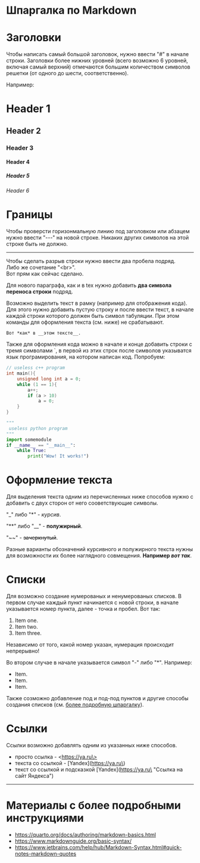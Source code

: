 # Шпаргалка по Markdown

# Заголовки
Чтобы написать самый большой заголовок, нужно ввести "#" в
начале строки. Заголовки более нижних уровней (всего возможно
6 уровней, включая самый верхний) отмечаются большим количеством 
символов решетки (от одного до шести, соответственно). 

Например:

# Header 1 
## Header 2
### Header 3
#### Header 4
##### Header 5
###### Header 6

# Границы
Чтобы проверсти горизонмальную линию под заголовком или абзацем 
нужно ввести "---" на новой строке. Никаких других символов на этой строке быть не должно.

---

Чтобы сделать разрыв строки нужно ввести два пробела подряд.  
Либо же сочетание "\<br\>". <br>  Вот прям как сейчас сделано.

Для нового параграфа, как и в tex нужно добавить **два символа переноса 
строки** подряд.

Возможно выделить текст в рамку (например для отображения кода). 
Для этого нужно добавить пустую строку и после ввести текст, 
в начале каждой строки которого должен быть символ табуляции.
При этом команды для оформления текста (см. ниже) не срабатывают.

    Вот *как* в __этом тексте__.

Также для оформления кода можно в начале и конце добавить строки с тремя символами \`,
в первой из этих строк после символов указыватся язык програмирования, на котором написан код. Попробуем:
```cpp
// useless c++ program
int main(){
    unsigned long int a = 0;
    while (1 == 1){
        a++;
        if (a > 10)
            a = 0; 
    }
}
```

```python
"""
 useless python program
"""
import somemodule
if __name__ == "__main__":
    while True:
        print("Wow! It works!")
```


# Оформление текста
Для выделения текста одним из перечисленных ниже способов нужно с 
добавить с двух сторон от него сооветствующие символы.

"\_" либо "\*" - _курсив_. 

"\*\*" либо "\_\_" - **полужирный**.

"\~\~" - ~~зачеркнутый~~.

Разные варианты обозначений курсивного и полужирного текста нужны для
возможности их более наглядного совмещения. **Например _вот так_**.

# Списки
Для возможно создание нумерованых и ненумерованых списков.
В первом случае каждый пункт начинается с новой строки, в начале
указывается номер пункта, далее - точка и пробел. Вот так:
1. Item one.
1. Item two.    
123. Item three. 

Независимо от того, какой номер указан, нумерация происходит непрерывно!

Во втором случае в начале указывается символ "-" либо "\*". Например:
* Item.
* Item.
* Item.

Также созможно добавление под и под-под пунктов и другие способы создания списков
(см. [более подробную шпаргалку](https://quarto.org/docs/authoring/markdown-basics.html)).

# Ссылки
Ссылки возможно добавлять одним из указанных ниже способов.

* просто ссылка - \<https://ya.ru\>   
* текста со ссылкой - \[Yandex\]\(https://ya.ru\)
* текст со ссылкой и подсказкой \[Yandex\]\(https://ya.ru\ \"Ссылка на сайт Яндекса\")

***

# Материалы с более подробными инструкциями
* <https://quarto.org/docs/authoring/markdown-basics.html>
* <https://www.markdownguide.org/basic-syntax/>
* <https://www.jetbrains.com/help/hub/Markdown-Syntax.html#quick-notes-markdown-quotes>



